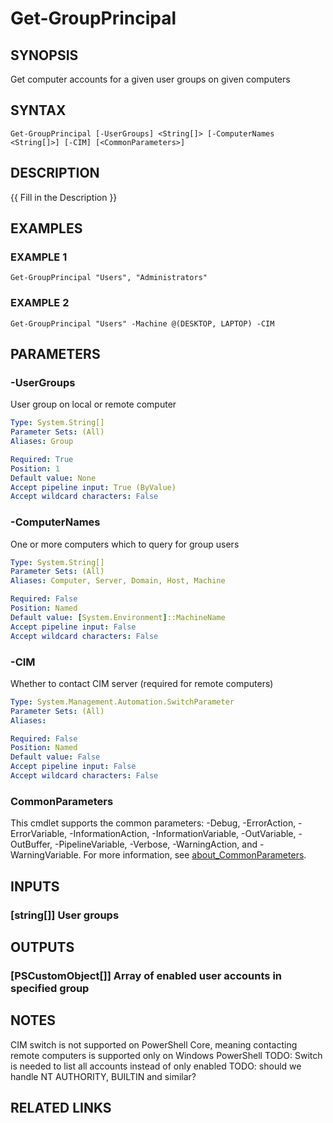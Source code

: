 ﻿---
external help file: Project.Windows.UserInfo-help.xml
Module Name: Project.Windows.UserInfo
online version: https://github.com/metablaster/WindowsFirewallRuleset/blob/develop/Modules/Project.Windows.UserInfo/Help/en-US/Get-GroupPrincipal.md
schema: 2.0.0
---

# Get-GroupPrincipal

## SYNOPSIS

Get computer accounts for a given user groups on given computers

## SYNTAX

```none
Get-GroupPrincipal [-UserGroups] <String[]> [-ComputerNames <String[]>] [-CIM] [<CommonParameters>]
```

## DESCRIPTION

{{ Fill in the Description }}

## EXAMPLES

### EXAMPLE 1

```none
Get-GroupPrincipal "Users", "Administrators"
```

### EXAMPLE 2

```none
Get-GroupPrincipal "Users" -Machine @(DESKTOP, LAPTOP) -CIM
```

## PARAMETERS

### -UserGroups

User group on local or remote computer

```yaml
Type: System.String[]
Parameter Sets: (All)
Aliases: Group

Required: True
Position: 1
Default value: None
Accept pipeline input: True (ByValue)
Accept wildcard characters: False
```

### -ComputerNames

One or more computers which to query for group users

```yaml
Type: System.String[]
Parameter Sets: (All)
Aliases: Computer, Server, Domain, Host, Machine

Required: False
Position: Named
Default value: [System.Environment]::MachineName
Accept pipeline input: False
Accept wildcard characters: False
```

### -CIM

Whether to contact CIM server (required for remote computers)

```yaml
Type: System.Management.Automation.SwitchParameter
Parameter Sets: (All)
Aliases:

Required: False
Position: Named
Default value: False
Accept pipeline input: False
Accept wildcard characters: False
```

### CommonParameters

This cmdlet supports the common parameters: -Debug, -ErrorAction, -ErrorVariable, -InformationAction, -InformationVariable, -OutVariable, -OutBuffer, -PipelineVariable, -Verbose, -WarningAction, and -WarningVariable. For more information, see [about_CommonParameters](http://go.microsoft.com/fwlink/?LinkID=113216).

## INPUTS

### [string[]] User groups

## OUTPUTS

### [PSCustomObject[]] Array of enabled user accounts in specified group

## NOTES

CIM switch is not supported on PowerShell Core, meaning contacting remote computers
is supported only on Windows PowerShell
TODO: Switch is needed to list all accounts instead of only enabled
TODO: should we handle NT AUTHORITY, BUILTIN and similar?

## RELATED LINKS

